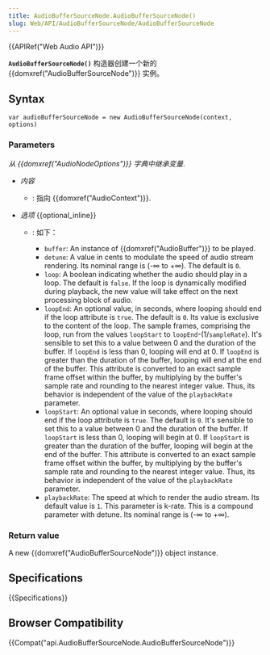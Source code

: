 ```yaml
---
title: AudioBufferSourceNode.AudioBufferSourceNode()
slug: Web/API/AudioBufferSourceNode/AudioBufferSourceNode
---
```


{{APIRef("Web Audio API")}}

**`AudioBufferSourceNode()`** 构造器创建一个新的 {{domxref("AudioBufferSourceNode")}} 实例。

## Syntax

```plain
var audioBufferSourceNode = new AudioBufferSourceNode(context, options)
```

### Parameters

_从_ _{{domxref("AudioNodeOptions")}} 字典中继承变量_.

- _内容_
  - : 指向 {{domxref("AudioContext")}}.
- _选项_ {{optional_inline}}

  - : 如下：

    - `buffer`: An instance of {{domxref("AudioBuffer")}} to be played.
    - `detune`: A value in cents to modulate the speed of audio stream rendering. Its nominal range is (-∞ to +∞). The default is `0`.
    - `loop`: A boolean indicating whether the audio should play in a loop. The default is `false`. If the loop is dynamically modified during playback, the new value will take effect on the next processing block of audio.
    - `loopEnd`: An optional value, in seconds, where looping should end if the loop attribute is `true`. The default is `0`. Its value is exclusive to the content of the loop. The sample frames, comprising the loop, run from the values `loopStart` to `loopEnd`-(1/`sampleRate`). It's sensible to set this to a value between 0 and the duration of the buffer. If `loopEnd` is less than 0, looping will end at 0. If `loopEnd` is greater than the duration of the buffer, looping will end at the end of the buffer. This attribute is converted to an exact sample frame offset within the buffer, by multiplying by the buffer's sample rate and rounding to the nearest integer value. Thus, its behavior is independent of the value of the `playbackRate` parameter.
    - `loopStart`: An optional value in seconds, where looping should end if the loop attribute is `true`. The default is `0`. It's sensible to set this to a value between 0 and the duration of the buffer. If `loopStart` is less than 0, looping will begin at 0. If `loopStart` is greater than the duration of the buffer, looping will begin at the end of the buffer. This attribute is converted to an exact sample frame offset within the buffer, by multiplying by the buffer's sample rate and rounding to the nearest integer value. Thus, its behavior is independent of the value of the `playbackRate` parameter.
    - `playbackRate`: The speed at which to render the audio stream. Its default value is `1`. This parameter is k-rate. This is a compound parameter with detune. Its nominal range is (-∞ to +∞).

### Return value

A new {{domxref("AudioBufferSourceNode")}} object instance.

## Specifications

{{Specifications}}

## Browser Compatibility

{{Compat("api.AudioBufferSourceNode.AudioBufferSourceNode")}}
